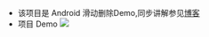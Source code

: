 * 该项目是 Android 滑动删除Demo,同步讲解参见[博客](https://www.jianshu.com/p/9a3188b092ee)
* 项目 Demo
![](https://github.com/HusterYP/RecyclerViewDemo/move.gif)
